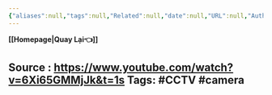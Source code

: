 ```yaml
---
{"aliases":null,"tags":null,"Related":null,"date":null,"URL":null,"Author":null,"dg-publish":true,"image":null,"permalink":"/Electric Engineer/ELV/Bản vẽ CCTV/Thiết kế hệ thống CCTV/","dgPassFrontmatter":true,"noteIcon":"2","created":"2024-01-25T10:05:36.032+07:00","updated":"2024-01-25T10:06:06.000+07:00"}
---
```


**[[Homepage\|Quay Lại👈]]**

Source : https://www.youtube.com/watch?v=6Xi65GMMjJk&t=1s
Tags: #CCTV #camera 
---

